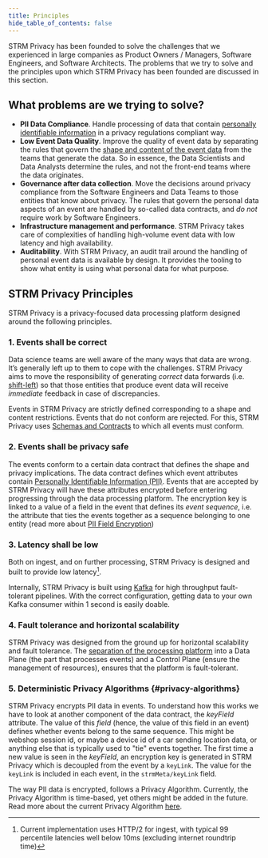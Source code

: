 ```yaml
---
title: Principles
hide_table_of_contents: false
---
```


STRM Privacy has been founded to solve the challenges that we experienced in large companies as Product Owners /
Managers,
Software Engineers, and Software Architects. The problems that we try to solve and the principles upon which STRM
Privacy
has been founded are discussed in this section.

## What problems are we trying to solve?

- **PII Data Compliance**. Handle processing of data that contain [personally
  identifiable information](./02-pii.md) in a privacy regulations compliant way.
- **Low Event Data Quality**. Improve the quality of event data by separating the rules that govern
  the [shape and content of the event data](docs/02-concepts/02-data-contracts/index.md)
  from the teams that generate the data. So in essence, the Data Scientists and
  Data Analysts determine the rules, and not the front-end teams where the
  data originates.
- **Governance after data collection**. Move the decisions around privacy compliance from the
  Software Engineers and Data Teams to those entities that know about
  privacy. The rules that govern the personal data aspects of an event
  are handled by so-called data contracts, and *do not* require work
  by Software Engineers.
- **Infrastructure management and performance**. STRM Privacy takes care of complexities of handling high-volume
  event data with low latency and high availability.
- **Auditability**. With STRM Privacy, an audit trail around the
  handling of personal event data is available by design. It provides the tooling to show
  what entity is using what personal data for what purpose.

## STRM Privacy Principles

STRM Privacy is a privacy-focused data processing platform designed around the following
principles.

### 1. Events shall be correct

Data science teams are well aware of the many ways that data
are wrong. It’s generally left up to them to cope with the challenges.
STRM Privacy aims to move the responsibility of
generating *correct* data forwards (i.e. [shift-left](https://dzone.com/articles/the-shift-left-principle-and-devops-1))
so that those entities that produce event data will receive *immediate* feedback in case of discrepancies.

Events in STRM Privacy are strictly defined corresponding to a shape and content restrictions.
Events that do not conform are rejected. For this, STRM Privacy uses
[Schemas and Contracts](docs/02-concepts/02-data-contracts/index.md) to which all events
must conform.

### 2. Events shall be privacy safe

The events conform to a certain data contract that defines the shape and privacy implications. The data contract defines which
event attributes contain [Personally Identifiable Information
(PII)](./02-pii.md). Events that are
accepted by STRM Privacy will have these attributes encrypted before
entering progressing through the data processing platform. The encryption key is linked to a value of a field in the
event that defines its *event sequence*, i.e. the attribute that ties
the events together as a sequence belonging to one entity (read more
about [PII Field Encryption](docs/02-concepts/01-data-processing/01-pii-field-encryption.md))

### 3. Latency shall be low

Both on ingest, and on further processing, STRM Privacy is designed and
built to provide low latency[^1].

Internally, STRM Privacy is built using [Kafka](https://kafka.apache.org/) for high throughput
fault-tolerant pipelines. With the correct configuration, getting data to your own Kafka consumer within 1 second is
easily doable.

### 4. Fault tolerance and horizontal scalability

STRM Privacy was designed from the ground up for horizontal scalability
and fault tolerance. The [separation of the processing platform](docs/02-concepts/03-deployment-modes/index.md) into
a Data Plane (the part that processes events) and a Control Plane (ensure the management of resources),
ensures that the platform is fault-tolerant.

### 5. Deterministic Privacy Algorithms {#privacy-algorithms}

STRM Privacy encrypts PII data in events. To understand how this works
we have to look at another component of the data contract, the *keyField* attribute.
The value of this _field_ (hence, the value of this field in an event) defines
whether events belong to the same sequence. This might be webshop session id,
or maybe a device id of a car sending location data, or anything else that is typically used to "tie" events together.
The first time a new value is seen in the *keyField*, an
encryption key is generated in STRM Privacy which is decoupled from the event by a `keyLink`. The value for the
`keyLink` is included in each event, in the `strmMeta/keyLink` field.

The way PII data is encrypted, follows a Privacy Algorithm. Currently, the Privacy Algorithm is time-based, yet others
might be added in the future. Read more about the current Privacy Algorithm [here](docs/02-concepts/01-data-processing/01-pii-field-encryption.md).

[^1]: Current implementation uses HTTP/2 for
ingest, with typical 99 percentile latencies well below 10ms (excluding internet roundtrip time)
